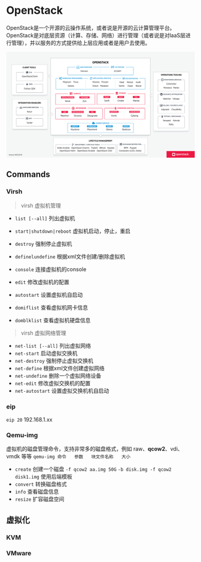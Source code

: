 # OpenStack

​	OpenStack是一个开源的云操作系统，或者说是开源的云计算管理平台。OpenStack是对底层资源（计算、存储、网络）进行管理（或者说是对laaS层进行管理），并以服务的方式提供给上层应用或者是用户去使用。





![OpenStack Architecture](images/OpenStack-Architecture.png)





## Commands



### Virsh

>  virsh 虚拟机管理

- `list [--all]` 列出虚拟机
- `start|shutdown|reboot`   虚拟机启动，停止，重启
- `destroy` 强制停止虚拟机

- `definelundefine`   根据xml文件创建/删除虚拟机
- `console`   连接虚拟机的console

- `edit`   修改虚拟机的配置
- `autostart`   设置虚拟机自启动
- `domiflist`   查看虚拟机网卡信息
- `domblklist`      查看虚拟机硬盘信息

> virsh 虚拟网络管理

- `net-list [--all]`    列出虚拟网络
- `net-start`   启动虚拟交换机
- `net-destroy`   强制停止虚拟交换机
- `net-define`   根据xml文件创建虚拟网络
- `net-undefine`    删除一个虚拟网络设备
- `net-edit`   修改虚拟交换机的配置
- `net-autostart`    设置虚拟交换机机自启动



### eip

`eip 20`    192.168.1.xx



### Qemu-img

虚拟机的磁盘管理命令，支持非常多的磁盘格式，例如 raw、**qcow2**、vdi、vmdk 等等
`qemu-img 命令   参数   块文件名称   大小`

- `create`   创建一个磁盘   `-f qcow2 aa.img 50G`
  `-b disk.img -f qcow2 disk1.img`   使用后端模板
- `convert`   转换磁盘格式
- `info`   查看磁盘信息
- `resize`   扩容磁盘空间











## 虚拟化

### KVM











### VMware

